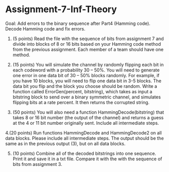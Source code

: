 # Assignment-7-Inf-Theory

Goal: Add errors to the binary sequence after Part4 (Hamming code). Decode Hamming code and  fix errors. 

1. (5 points) Read the file with the sequence of bits from assignment 7 and divide into blocks of  8 or 16 bits based on your Hamming code method from the previous assignment. Each member  of a team should have one method.

2. (15 points) You will simulate the channel by randomly flipping each bit in each codeword with  a probability 30 – 50%. You will need to generate one error in one data bit of 30 – 50% blocks  randomly. For example, if you have 10 blocks, you will need to flip one data bit in 3-5 blocks. The  data bit you flip and the block you choose should be random. 
Write a function called ErrorGen(percent, bitstring), which takes as input a bitstring block to send  over a binary symmetric channel, and simulates flipping bits at a rate percent. It then returns the  corrupted string. 
 
3. (50 points) You will also need a function HammingDecode(bitstring) that takes 8 or 16 bit  number (the output of the channel) and returns a guess at the 4 or 11 bit number originally sent. Include all intermediate steps. 

4.(20 points) Run functions HammingDecode and HammingDecode2 on all data blocks. Please  include all intermediate steps. The output should be the same as in the previous output (3), but  on all data blocks. 

5. (10 points) Combine all of the decoded bitstrings into one sequence. Print it and save it in a txt  file. Compare it with the with the sequence of bits from assignment 3. 

